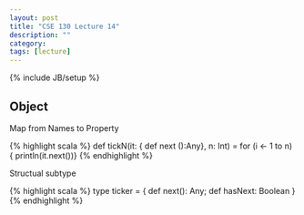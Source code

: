 ```yaml
---
layout: post
title: "CSE 130 Lecture 14"
description: ""
category: 
tags: [lecture]
---
```

{% include JB/setup %}

## Object

Map from Names to Property

{% highlight scala %}
def tickN(it: { def next ():Any}, n: Int) =
  for (i <- 1 to n) { println(it.next())}
{% endhighlight %}

Structual subtype

{% highlight scala %}
type ticker = { def next(): Any; def hasNext: Boolean }
{% endhighlight %}

